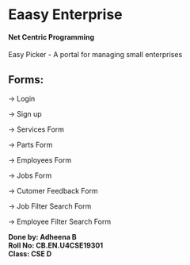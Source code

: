 # Eaasy Enterprise
#### Net Centric Programming

Easy Picker - A portal for managing small enterprises


## Forms:

→ Login 

→ Sign up

→ Services Form

→ Parts Form

→ Employees Form

→ Jobs Form

→ Cutomer Feedback Form

→ Job Filter Search Form

→ Employee Filter Search Form


**Done by: Adheena B**  
**Roll No: CB.EN.U4CSE19301**  
**Class: CSE D**   
